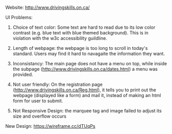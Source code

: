 Website: http://www.drivingskills.on.ca/

UI Problems:

1. Choice of text color: Some text are hard to read due to its low color contrast (e.g. blue text with blue themed background). This is in violation with the w3c accessibility guildline.

2. Length of webpage: the webpage is too long to scroll in today's standard. Users may find it hard to navagaite the information they want.

3. Inconsistancy: The main page does not have a menu on top, while inside the subpage (http://www.drivingskills.on.ca/dates.html) a menu was provided.

4. Not user friendly: On the registration page (http://www.drivingskills.on.ca/Reg.html), it tells you to print out the webpage (displayed like a form) and mail it, instead of making an html form for user to submit.

5. Not Responsive Design: the marquee tag and image failed to adjust its size and overflow occurs 


New Design: https://wireframe.cc/dTUqPs
